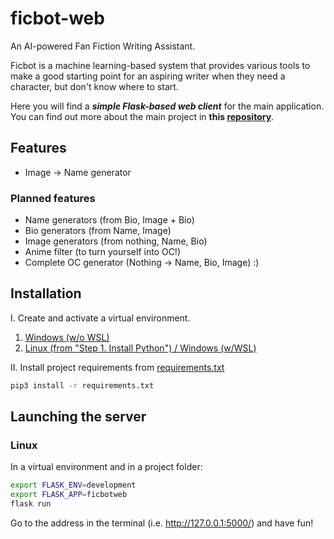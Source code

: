 # ficbot-web

An AI-powered Fan Fiction Writing Assistant.

Ficbot is a machine learning-based system that provides various tools to make a good starting point for an aspiring writer when they need a character, but don't know where to start.

Here you will find a ***simple Flask-based web client*** for the main application. You can find out more about the main project in **this [repository](https://github.com/Pythonimous/ficbot)**.
## Features
- Image -> Name generator

### Planned features
- Name generators (from Bio, Image + Bio)
- Bio generators (from Name, Image)
- Image generators (from nothing, Name, Bio)
- Anime filter (to turn yourself into OC!)
- Complete OC generator (Nothing -> Name, Bio, Image) :)

## Installation
I. Create and activate a virtual environment.

1. [Windows (w/o WSL)](https://mothergeo-py.readthedocs.io/en/latest/development/how-to/venv-win.html)
2. [Linux (from "Step 1. Install Python") / Windows (w/WSL)](https://www.liquidweb.com/kb/how-to-setup-a-python-virtual-environment-on-windows-10/)


II. Install project requirements from [requirements.txt](https://github.com/Pythonimous/ficbot/blob/main/requirements.txt)
```bash
pip3 install -r requirements.txt
```

## Launching the server
### Linux
In a virtual environment and in a project folder:
```bash
export FLASK_ENV=development
export FLASK_APP=ficbotweb
flask run
```
Go to the address in the terminal (i.e. http://127.0.0.1:5000/) and have fun!